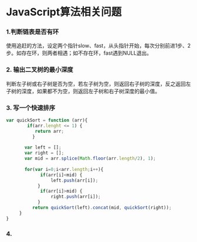 # JavaScript算法相关问题

### 1.判断链表是否有环

使用追赶的方法，设定两个指针slow、fast，从头指针开始，每次分别前进1步、2步。如存在环，则两者相遇；如不存在环，fast遇到NULL退出。

### 2. 输出二叉树的最小深度

 判断左子树或右子树是否为空，若左子树为空，则返回右子树的深度，反之返回左子树的深度，如果都不为空，则返回左子树和右子树深度的最小值。

### 3. 写一个快速排序

```javascript
var quickSort = function (arr){
        if(arr.lenght <= 1) {
           return arr;
          }
 
       var left = [];
       var right = [];
       var mid = arr.splice(Math.floor(arr.length/2), 1);
 
       for(var i=0;i<arr.length;i++){
             if(arr[i]<mid) {
                 left.push(arr[i]);
            }
             if(arr[i]>mid) {
                 right.push(arr[i]);
            }
          return quickSort(left).concat(mid, quickSort(right));
     }  
}  
```
### 4. 